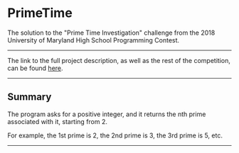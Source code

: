 # PrimeTime
The solution to the "Prime Time Investigation" challenge from the 2018 University of Maryland High School Programming Contest.

--------------------------

The link to the full project description, as well as the rest of the competition, can be found [here](https://github.com/JohnDickerson/umd_hspc2018/blob/87735f44f191df683ffb9947e0895ac721dcfff9/docs/2018-problem-writeup.pdf).

--------------

## Summary

The program asks for a positive integer, and it returns the nth prime associated with it, starting from 2. 

For example, the 1st prime is 2, the 2nd prime is 3, the 3rd prime is 5, etc. 

------------
